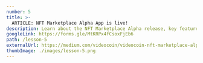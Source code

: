 ```yaml
---
number: 5
title: >-
  ARTICLE: NFT Marketplace Alpha App is live!
description: Learn about the NFT Marketplace Alpha release, key features, and how to start developing.
googleLink: https://forms.gle/MtKRPx4fCsoxFjEb6
path: /lesson-5
externalUrl: https://medium.com/videocoin/videocoin-nft-marketplace-alpha-now-live-e3e344da407e
thumbImage: ./images/lesson-5.png
---
```

